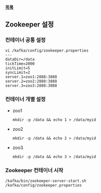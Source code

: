 #### [목록](../README.md)

## Zookeeper 설정
    
### 컨테이너 공통 설정

```
vi /kafka/config/zookeeper.properties
---
dataDir=/data
tickTime=2000
initLimit=5
syncLimit=2
server.1=zoo1:2888:3888
server.2=zoo2:2888:3888
server.3=zoo3:2888:3888
```

### 컨테이너 개별 설정

* zoo1

    ```
    mkdir -p /data && echo 1 > /data/myid
    ```
    
* zoo2

    ```
    mkdir -p /data && echo 2 > /data/myid
    ```
    
* zoo3

    ```
    mkdir -p /data && echo 3 > /data/myid
    ```

### Zookeeper 컨테이너 시작

    /kafka/bin/zookeeper-server-start.sh /kafka/config/zookeeper.properties

